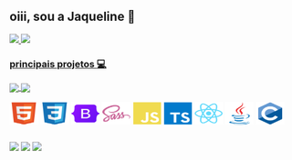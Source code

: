 ## oiii, sou a Jaqueline :space_invader:
<div>
  <a href="https://github.com/jaqueuchoab">
  <img height="190" src="https://github-readme-stats.vercel.app/api?username=jaqueuchoab&show_icons=true&theme=jolly&include_all_commits=true&count_private=true"/>
  <img height="190" src="https://github-readme-stats.vercel.app/api/top-langs/?username=jaqueuchoab&layout=compact&langs_count=7&theme=jolly"/>
</div>

###  principais projetos :computer:
<div>
  <a href="https://github.com/jaqueuchoab/EasyCaixa">
    <img align="center" src="https://github-readme-stats.vercel.app/api/pin/?username=jaqueuchoab&repo=EasyCaixa&theme=jolly" />
  </a>
  <a href="https://github.com/jaqueuchoab/SistemaPetshop">
    <img align="center" src="https://github-readme-stats.vercel.app/api/pin/?username=jaqueuchoab&repo=SistemaPetshop&theme=jolly" />
  </a>
</div>
    
<div style="display: inline_block"><br>
  <img align="center" alt="jaque-HTML" height="40" width="50" src="https://raw.githubusercontent.com/devicons/devicon/master/icons/html5/html5-original.svg">
  <img align="center" alt="jaque-CSS" height="40" width="50" src="https://raw.githubusercontent.com/devicons/devicon/master/icons/css3/css3-original.svg">
  <img align="center" alt="jaque-bootstrap" height="40" width="50" src="https://raw.githubusercontent.com/devicons/devicon/master/icons/bootstrap/bootstrap-original.svg">
  <img align="center" alt="jaque-sass" height="40" width="50" src="https://raw.githubusercontent.com/devicons/devicon/master/icons/sass/sass-original.svg">
  <img align="center" alt="jaque-javascript" height="40" width="50" src="https://raw.githubusercontent.com/devicons/devicon/master/icons/javascript/javascript-plain.svg">
  <img align="center" alt="jaque-typescript" height="40" width="50" src="https://raw.githubusercontent.com/devicons/devicon/master/icons/typescript/typescript-plain.svg">
  <img align="center" alt="jaque-react" height="40" width="50" src="https://raw.githubusercontent.com/devicons/devicon/master/icons/react/react-original.svg">
  <img align="center" alt="jaque-CSS" height="40" width="50" src="https://raw.githubusercontent.com/devicons/devicon/master/icons/java/java-original.svg">
  <img align="center" alt="jaque-CSS" height="40" width="50" src="https://raw.githubusercontent.com/devicons/devicon/master/icons/c/c-original.svg">
</div>
  
  ##
  
<div> 
  <a href="https://instagram.com/jaqueuchoab_" target="_blank"><img src="https://img.shields.io/badge/-Instagram-%23E4405F?style=for-the-badge&logo=instagram&logoColor=white" target="_blank"></a>
  <a href = "mailto:jaqueline.uchoab@gmail.com"><img src="https://img.shields.io/badge/-Gmail-%23333?style=for-the-badge&logo=gmail&logoColor=white" target="_blank"></a>
  <a href="https://www.linkedin.com/in/jaqueline-uch%C3%B4a-074483203" target="_blank"><img src="https://img.shields.io/badge/-LinkedIn-%230077B5?style=for-the-badge&logo=linkedin&logoColor=white" target="_blank"></a> 
  
</div>

